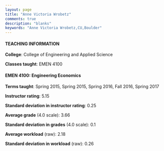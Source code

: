 ```yaml
---
layout: page
title: "Anne Victoria Wrobetz" 
comments: true
description: "blanks"
keywords: "Anne Victoria Wrobetz,CU,Boulder"
---
```

<head>
<script src="https://ajax.googleapis.com/ajax/libs/jquery/2.1.3/jquery.min.js"></script>
<script src="https://dl.dropboxusercontent.com/s/pc42nxpaw1ea4o9/highcharts.js?dl=0"></script>
<!-- <script src="../assets/js/highcharts.js"></script> -->
<style type="text/css">@font-face {
	font-family: "Bebas Neue";
	src: url(https://www.filehosting.org/file/details/544349/BebasNeue Regular.otf) format("opentype");
	}
	h1.Bebas { 
		font-family: "Bebas Neue", Verdana, Tahoma;
	}
</style>
</head>
	   
#### TEACHING INFORMATION

**College**: College of Engineering and Applied Science

**Classes taught**: EMEN 4100

#### EMEN 4100: Engineering Economics

**Terms taught**: Spring 2015, Spring 2015, Spring 2016, Fall 2016, Spring 2017

**Instructor rating**: 5.15

**Standard deviation in instructor rating**: 0.25

**Average grade** (4.0 scale): 3.66

**Standard deviation in grades** (4.0 scale): 0.1

**Average workload** (raw): 2.18

**Standard deviation in workload** (raw): 0.26

